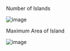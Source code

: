 Number of Islands

![image](https://user-images.githubusercontent.com/64318469/187841735-e15f5ce0-7b10-4a49-b814-168966b452c2.png)

Maximum Area of Island

![image](https://user-images.githubusercontent.com/64318469/187901665-0c6f471d-1c6d-4b99-ad78-592ef4d55df2.png)


